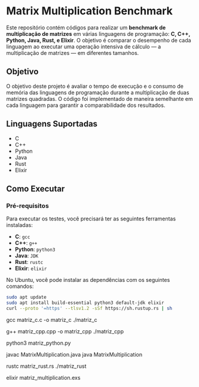 # Matrix Multiplication Benchmark

Este repositório contém códigos para realizar um **benchmark de multiplicação de matrizes** em várias linguagens de programação: **C, C++, Python, Java, Rust, e Elixir**. O objetivo é comparar o desempenho de cada linguagem ao executar uma operação intensiva de cálculo — a multiplicação de matrizes — em diferentes tamanhos.

## Objetivo

O objetivo deste projeto é avaliar o tempo de execução e o consumo de memória das linguagens de programação durante a multiplicação de duas matrizes quadradas. O código foi implementado de maneira semelhante em cada linguagem para garantir a comparabilidade dos resultados.

## Linguagens Suportadas

- C
- C++
- Python
- Java
- Rust
- Elixir

## Como Executar

### Pré-requisitos

Para executar os testes, você precisará ter as seguintes ferramentas instaladas:

- **C**: `gcc`
- **C++**: `g++`
- **Python**: `python3`
- **Java**: `JDK`
- **Rust**: `rustc`
- **Elixir**: `elixir`

No Ubuntu, você pode instalar as dependências com os seguintes comandos:

```bash
sudo apt update
sudo apt install build-essential python3 default-jdk elixir
curl --proto '=https' --tlsv1.2 -sSf https://sh.rustup.rs | sh
```

gcc matriz_c.c -o matriz_c
./matriz_c

g++ matriz_cpp.cpp -o matriz_cpp
./matriz_cpp

python3 matriz_python.py

javac MatrixMultiplication.java
java MatrixMultiplication

rustc matriz_rust.rs
./matriz_rust

elixir matriz_multiplication.exs




